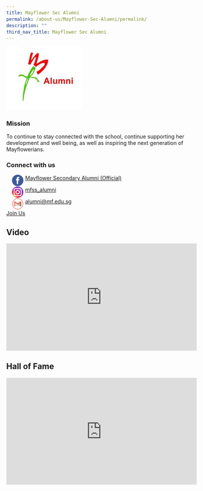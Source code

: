 ```yaml
---
title: Mayflower Sec Alumni
permalink: /about-us/Mayflower-Sec-Alumni/permalink/
description: ""
third_nav_title: Mayflower Sec Alumni
---
```

<img style="width:40%" src="/images/alumni.jpg">

### Mission

To continue to stay connected with the school, continue supporting her development and well being, as well as inspiring the next generation of Mayflowerians.

### Connect with us

<img align="left" style="width:30px;height:30px;margin-left:15px; margin-right:5px" src="/images/icon_fb.svg"> [Mayflower Secondary Alumni (Official)](https://www.facebook.com/mayfloweralumni/)

<img align="left" style="width:30px;height:30px;margin-left:15px;margin-right:5px" src="/images/icon_instagram.svg"> [mfss\_alumni](https://www.instagram.com/mfss_alumni/)

<img align="left" style="width:30px;height:30px;margin-left:15px;margin-right:5px" src="/images/gmail.png"> [alumni@mf.edu.sg](mailto:mfss.alumni@gmail.com)

[Join Us](/about-us/Mayflower-Sec-Alumni/alumni-registration/permalink/)

Video
-----
<div style="position:relative;width:100%;padding-bottom: 56.25%;height: 0; overflow: hidden;"><iframe style="position: absolute; top: 0; left: 0; width: 100%; height: 100%;" allowfullscreen="" allow="accelerometer; autoplay; clipboard-write; encrypted-media; gyroscope; picture-in-picture" frameborder="0" title="Alumni Interview - MFSS Publicity Video 2016" src="https://www.youtube.com/embed/cCEgjRt-zSc"></iframe></div>

Hall of Fame
-----
<div style="position:relative;width:100%;padding-bottom: 56.25%;height: 0; overflow: hidden;"><iframe style="position: absolute; top: 0; left: 0; width: 100%; height: 100%;" allowfullscreen="true" frameborder="0" src="https://docs.google.com/presentation/d/e/2PACX-1vSyrhvqBaiOClp2UDeIDwIqol0VR0b8_A66HugkycrYhdoELtIHo4LHG1Hnc-XcPJ-G6rkrnbCV9EwN/embed?start=1&amp;loop=1&amp;delayms=3000"></iframe></div>